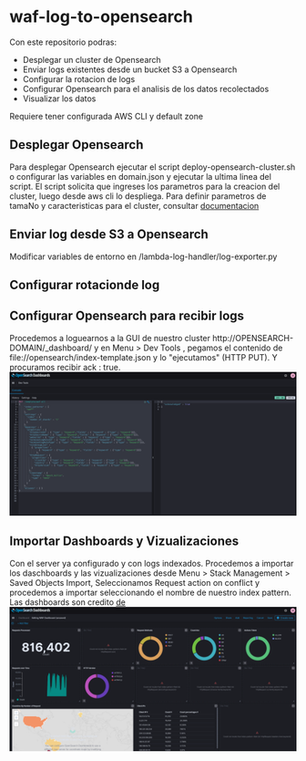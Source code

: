 # waf-log-to-opensearch

Con este repositorio podras:
- Desplegar un cluster de Opensearch
- Enviar logs existentes desde un bucket S3 a Opensearch
- Configurar la rotacion de logs
- Configurar Opensearch para el analisis de los datos recolectados
- Visualizar los datos

Requiere tener configurada AWS CLI y default zone 

## Desplegar Opensearch

Para desplegar Opensearch ejecutar el script deploy-opensearch-cluster.sh o configurar las variables en domain.json y ejecutar la ultima linea del script.
El script solicita que ingreses los parametros para la creacion del cluster, luego desde aws cli lo despliega.
Para definir parametros de tamaNo y caracteristicas para el cluster, consultar [documentacion](https://docs.aws.amazon.com/opensearch-service/latest/developerguide/sizing-domains.html)

## Enviar log desde S3 a Opensearch

Modificar variables de entorno en /lambda-log-handler/log-exporter.py
 

## Configurar rotacionde log

## Configurar Opensearch para recibir logs

Procedemos a loguearnos a la GUI de nuestro cluster http://OPENSEARCH-DOMAIN/_dashboard/  y en Menu > Dev Tools , pegamos el contenido de file://opensearch/index-template.json y lo "ejecutamos" (HTTP PUT). Y procuramos recibir ack : true.
![devtool](https://raw.githubusercontent.com/dfdesa-dino/waf-log-to-opensearch/main/assets/Dev%20Tools%20OpenSearch.png?raw=true)

## Importar Dashboards y Vizualizaciones

Con el server ya configurado y con logs indexados. Procedemos a importar los daschboards y las vizualizaciones desde Menu > Stack Management > Saved Objects Import, Seleccionamos Request action on conflict y procedemos a importar seleccionando el nombre de nuestro index pattern.
Las dashboards son credito [de](https://github.com/aws-samples/aws-waf-ops-dashboards)
![dashboard](https://raw.githubusercontent.com/dfdesa-dino/waf-log-to-opensearch/main/assets/Dashboard%20OpenSearch.png?raw=true)

